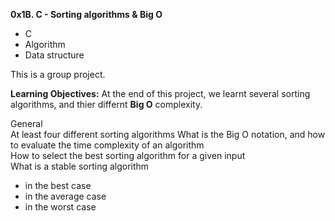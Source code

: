 **0x1B. C - Sorting algorithms & Big O**

* C
* Algorithm
* Data structure

This is a group project.


**Learning Objectives:**
At the end of this project, we learnt several sorting algorithms, and thier differnt **Big O** complexity.

General  
At least four different sorting algorithms 
What is the Big O notation, and how to evaluate the time complexity of an algorithm  
How to select the best sorting algorithm for a given input  
What is a stable sorting algorithm  


* in the best case
* in the average case
* in the worst case

